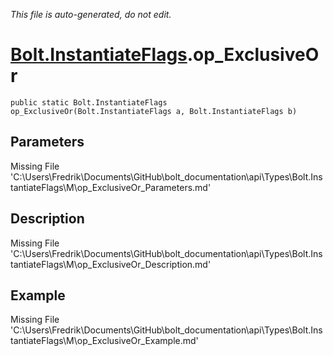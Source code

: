 *This file is auto-generated, do not edit.*

# [Bolt.InstantiateFlags](Types/Bolt.InstantiateFlags.md).op_ExclusiveOr
`public static Bolt.InstantiateFlags op_ExclusiveOr(Bolt.InstantiateFlags a, Bolt.InstantiateFlags b)`
## Parameters
Missing File 'C:\Users\Fredrik\Documents\GitHub\bolt_documentation\api\Types\Bolt.InstantiateFlags\M\op_ExclusiveOr_Parameters.md'
## Description
Missing File 'C:\Users\Fredrik\Documents\GitHub\bolt_documentation\api\Types\Bolt.InstantiateFlags\M\op_ExclusiveOr_Description.md'
## Example
Missing File 'C:\Users\Fredrik\Documents\GitHub\bolt_documentation\api\Types\Bolt.InstantiateFlags\M\op_ExclusiveOr_Example.md'
